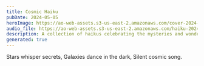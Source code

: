 ```yaml
---
title: Cosmic Haiku
pubDate: 2024-05-05
heroImage: https://ao-web-assets.s3-us-east-2.amazonaws.com/cover-2024-05-05-10-25-59.png
audio_file: https://ao-web-assets.s3-us-east-2.amazonaws.com/haiku-2024-05-05.mp3
description: A collection of haikus celebrating the mysteries and wonders of the cosmos.
generated: true
---
```


Stars whisper secrets,
Galaxies dance in the dark,
Silent cosmic song.
